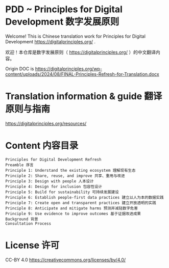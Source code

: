# PDD ~ Principles for Digital Development 数字发展原则

Welcome! This is Chinese translation work for Principles for Digital Development https://digitalprinciples.org/ .

欢迎！本仓库是数字发展原则（ https://digitalprinciples.org/ ）的中文翻译内容。

Origin DOC is https://digitalprinciples.org/wp-content/uploads/2024/08/FINAL-Principles-Refresh-for-Translation.docx 


# Translation information & guide 翻译原则与指南 

https://digitalprinciples.org/resources/


# Content 内容目录
```
Principles for Digital Development Refresh 
Preamble 序言
Principle 1: Understand the existing ecosystem 理解现有生态
Principle 2: Share, reuse, and improve 共享、重用与改进
Principle 3: Design with people 人本设计
Principle 4: Design for inclusion 包容性设计
Principle 5: Build for sustainability 可持续发展建设
Principle 6: Establish people-first data practices 建立以人为本的数据实践
Principle 7: Create open and transparent practices 建立开放透明的实践
Principle 8: Anticipate and mitigate harms 预测并减轻数字危害 
Principle 9: Use evidence to improve outcomes 基于证据改进成果 
Background 背景
Consultation Process 
```

# License 许可 

CC-BY 4.0 https://creativecommons.org/licenses/by/4.0/

